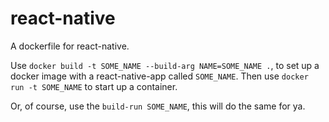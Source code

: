 react-native
=

A dockerfile for react-native.

Use `docker build -t SOME_NAME --build-arg NAME=SOME_NAME .`, to set up a docker image with a react-native-app called `SOME_NAME`. Then use `docker run -t SOME_NAME` to start up a container.

Or, of course, use the `build-run SOME_NAME`, this will do the same for ya.
